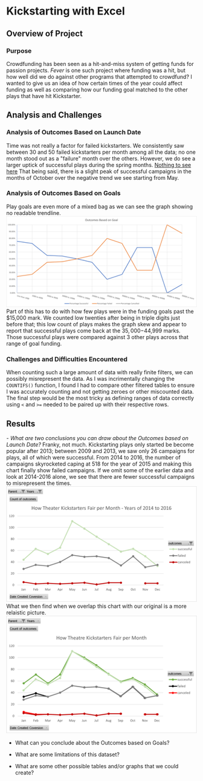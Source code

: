 # Kickstarting with Excel

## Overview of Project

### Purpose
Crowdfunding has been seen as a hit-and-miss system of getting funds for passion projects. *Fever* is one such project where funding was a hit, but how well did we do against other programs that attempted to crowdfund? I wanted to give us an idea of how certain times of the year could affect funding as well as comparing how our funding goal matched to the other plays that have hit Kickstarter.

## Analysis and Challenges

### Analysis of Outcomes Based on Launch Date
Time was not really a factor for failed kickstarters. We consistently saw between 30 and 50 failed kickstarters per month among all the data; no one month stood out as a "failure" month over the others. However, we do see a larger uptick of successful plays during the spring months. [Nothing to see here](/resources/Theater_Outcomes_vs_Launch.png) That being said, there is a slight peak of successful campaigns in the months of October over the negative trend we see starting from May.

### Analysis of Outcomes Based on Goals
Play goals are even more of a mixed bag as we can see the graph showing no readable trendline. ![The chart shows nothing statistically significant](https://github.com/Atros04/kickstarter-analysis/blob/main/resources/Outcomes_vs_Goals.png) Part of this has to do with how few plays were in the funding goals past the $15,000 mark. We counted low twenties after being in triple digits just before that; this low count of plays makes the graph skew and appear to report that successful plays come back at the $35,000-$44,999 marks. Those successful plays were compared against 3 other plays across that range of goal funding.  

### Challenges and Difficulties Encountered
When counting such a large amount of data with really finite filters, we can possibly misrepresent the data. As I was incrimentally changing the `COUNTIFS()` function, I found I had to compare other filtered tables to ensure I was accurately counting and not getting zeroes or other miscounted data. The final step would be the most tricky as defining ranges of data correctly using `<` and `>=` needed to be paired up with their respective rows.

## Results

*- What are two conclusions you can draw about the Outcomes based on Launch Date?*
Franky, not much. Kickstarting plays only started be become popular after 2013; between 2009 and 2013, we saw only 26 campaigns for plays, all of which were successful. From 2014 to 2016, the number of campaigns skyrocketed caping at 518 for the year of 2015 and making this chart finally show failed campaigns. If we omit some of the earlier data and look at 2014-2016 alone, we see that there are fewer successful campaigns to misrepresent the times. ![Sectional Chart](https://github.com/Atros04/kickstarter-analysis/blob/main/resources/Theater_Outcomes_vs_Launch_2014_to_2016.png) What we then find when we overlap this chart with our original is a more relaistic picture. ![overlap chart](https://github.com/Atros04/kickstarter-analysis/blob/main/resources/Theater_Outcomes_vs_Launch_2014_to_2016_Overlap.png)

- What can you conclude about the Outcomes based on Goals?

- What are some limitations of this dataset?

- What are some other possible tables and/or graphs that we could create?
